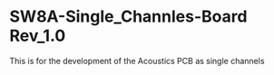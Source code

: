 # SW8A-Single_Channles-Board Rev_1.0
This is for the development of the Acoustics PCB as single channels
